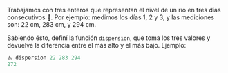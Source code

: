 Trabajamos con tres enteros que representan el nivel de un río en tres días consecutivos :calendar:. Por ejemplo: medimos los días 1, 2 y 3, y las mediciones son: 22 cm, 283 cm, y 294 cm.

Sabiendo ésto, definí la función `dispersion`, que toma los tres valores y devuelve la diferencia entre el más alto y el más bajo. Ejemplo:

```haskell
ム dispersion 22 283 294
272
```
